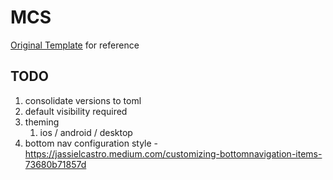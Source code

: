 # MCS

[Original Template](https://github.com/icerockdev/moko-compose-multiplatform-ios-android-template) for reference

## TODO
1. consolidate versions to toml
1. default visibility required
1. theming
   1. ios / android / desktop
1. bottom nav configuration style - https://jassielcastro.medium.com/customizing-bottomnavigation-items-73680b71857d
